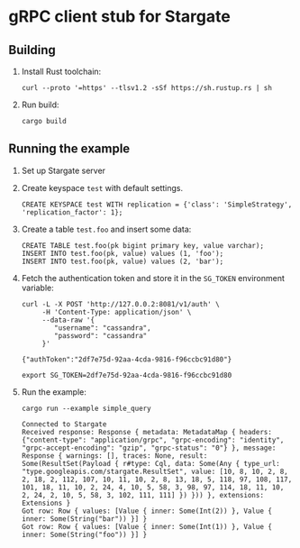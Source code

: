 # gRPC client stub for Stargate

## Building
1. Install Rust toolchain:
  
       curl --proto '=https' --tlsv1.2 -sSf https://sh.rustup.rs | sh

3. Run build:

       cargo build 

## Running the example

1. Set up Stargate server 
2. Create keyspace `test` with default settings.

       CREATE KEYSPACE test WITH replication = {'class': 'SimpleStrategy', 'replication_factor': 1};

3. Create a table `test.foo` and insert some data:

       CREATE TABLE test.foo(pk bigint primary key, value varchar);
       INSERT INTO test.foo(pk, value) values (1, 'foo');
       INSERT INTO test.foo(pk, value) values (2, 'bar'); 

5. Fetch the authentication token and store it in the `SG_TOKEN` environment variable:

       curl -L -X POST 'http://127.0.0.2:8081/v1/auth' \
            -H 'Content-Type: application/json' \
            --data-raw '{
               "username": "cassandra",
               "password": "cassandra"
            }'
              
       {"authToken":"2df7e75d-92aa-4cda-9816-f96ccbc91d80"}
 
       export SG_TOKEN=2df7e75d-92aa-4cda-9816-f96ccbc91d80

6. Run the example:


       cargo run --example simple_query

       Connected to Stargate
       Received response: Response { metadata: MetadataMap { headers: {"content-type": "application/grpc", "grpc-encoding": "identity", "grpc-accept-encoding": "gzip", "grpc-status": "0"} }, message: Response { warnings: [], traces: None, result: Some(ResultSet(Payload { r#type: Cql, data: Some(Any { type_url: "type.googleapis.com/stargate.ResultSet", value: [10, 8, 10, 2, 8, 2, 18, 2, 112, 107, 10, 11, 10, 2, 8, 13, 18, 5, 118, 97, 108, 117, 101, 18, 11, 10, 2, 24, 4, 10, 5, 58, 3, 98, 97, 114, 18, 11, 10, 2, 24, 2, 10, 5, 58, 3, 102, 111, 111] }) })) }, extensions: Extensions }
       Got row: Row { values: [Value { inner: Some(Int(2)) }, Value { inner: Some(String("bar")) }] }
       Got row: Row { values: [Value { inner: Some(Int(1)) }, Value { inner: Some(String("foo")) }] }
    
